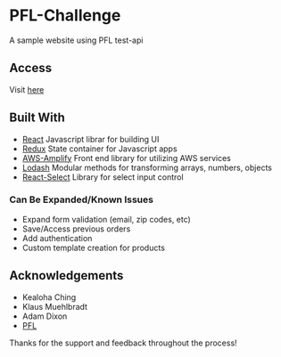 # PFL-Challenge
A sample website using PFL test-api 

## Access
Visit [here](http://pfl-challenge.s3-website.us-east-2.amazonaws.com)

## Built With
- [React](https://reactjs.org/)
    Javascript librar for building UI
- [Redux](https://redux.js.org/)
    State container for Javascript apps
- [AWS-Amplify](https://aws-amplify.github.io/)
    Front end library for utilizing AWS services
- [Lodash](https://lodash.com/)
    Modular methods for transforming arrays, numbers, objects
- [React-Select](https://react-select.com/home)
    Library for select input control

### Can Be Expanded/Known Issues
- Expand form validation (email, zip codes, etc)
- Save/Access previous orders
- Add authentication
- Custom template creation for products

## Acknowledgements
- Kealoha Ching
- Klaus Muehlbradt
- Adam Dixon
- [PFL](https://www.pfl.com)

Thanks for the support and feedback throughout the process!


